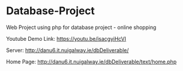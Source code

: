 # Database-Project
Web Project using php for database project - online shopping

Youtube Demo Link: https://youtu.be/isacgyiHcVI


Server: http://danu6.it.nuigalway.ie/dbDeliverable/   

Home Page: http://danu6.it.nuigalway.ie/dbDeliverable/text/home.php
